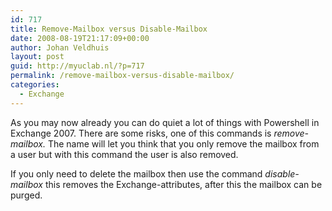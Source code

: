 ```yaml
---
id: 717
title: Remove-Mailbox versus Disable-Mailbox
date: 2008-08-19T21:17:09+00:00
author: Johan Veldhuis
layout: post
guid: http://myuclab.nl/?p=717
permalink: /remove-mailbox-versus-disable-mailbox/
categories:
  - Exchange
---
```

As you may now already you can do quiet a lot of things with Powershell in Exchange 2007. There are some risks, one of this commands is _remove-mailbox._ The name will let you think that you only remove the mailbox from a user but with this command the user is also removed.

If you only need to delete the mailbox then use the command _disable-mailbox_ this removes the Exchange-attributes, after this the mailbox can be purged.